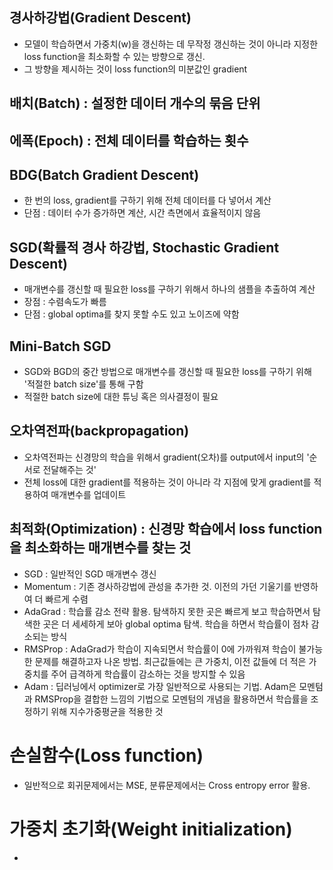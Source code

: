 ## 경사하강법(Gradient Descent)
- 모델이 학습하면서 가중치(w)을 갱신하는 데 무작정 갱신하는 것이 아니라 지정한 loss function을 최소화할 수 있는 방향으로 갱신.
- 그 방향을 제시하는 것이 loss function의 미분값인 gradient

## 배치(Batch) : 설정한 데이터 개수의 묶음 단위

## 에폭(Epoch) : 전체 데이터를 학습하는 횟수

## BDG(Batch Gradient Descent)
 - 한 번의 loss, gradient를 구하기 위해 전체 데이터를 다 넣어서 계산
 - 단점 : 데이터 수가 증가하면 계산, 시간 측면에서 효율적이지 않음

## SGD(확률적 경사 하강법, Stochastic Gradient Descent)
 - 매개변수를 갱신할 때 필요한 loss를 구하기 위해서 하나의 샘플을 추출하여 계산
 - 장점 : 수렴속도가 빠름
 - 단점 : global optima를 찾지 못할 수도 있고 노이즈에 약함

## Mini-Batch SGD
 - SGD와 BGD의 중간 방법으로 매개변수를 갱신할 때 필요한 loss를 구하기 위해 '적절한 batch size'를 통해 구함
 - 적절한 batch size에 대한 튜닝 혹은 의사결정이 필요

## 오차역전파(backpropagation)
 - 오차역전파는 신경망의 학습을 위해서 gradient(오차)를 output에서 input의 '순서로 전달해주는 것'
 - 전체 loss에 대한 gradient를 적용하는 것이 아니라 각 지점에 맞게 gradient를 적용하여 매개변수를 업데이트

## 최적화(Optimization) : 신경망 학습에서 loss function을 최소화하는 매개변수를 찾는 것
 - SGD : 일반적인 SGD 매개변수 갱신
 - Momentum : 기존 경사하강법에 관성을 추가한 것. 이전의 가던 기울기를 반영하여 더 빠르게 수렴
 - AdaGrad : 학습률 감소 전략 활용. 탐색하지 못한 곳은 빠르게 보고 학습하면서 탐색한 곳은 더 세세하게 보아 global optima 탐색. 학습을 하면서 학습률이 점차 감소되는 방식
 - RMSProp : AdaGrad가 학습이 지속되면서 학습률이 0에 가까워져 학습이 불가능한 문제를 해결하고자 나온 방법. 최근값들에는 큰 가중치, 이전 값들에 더 적은 가중치를 주어 급격하게 학습률이 감소하는 것을 방지할 수 있음
 - Adam : 딥러닝에서 optimizer로 가장 일반적으로 사용되는 기법. Adam은 모멘텀과 RMSProp을 결합한 느낌의 기법으로 모멘텀의 개념을 활용하면서 학습률을 조정하기 위해 지수가중평균을 적용한 것
 
# 손실함수(Loss function)
 - 일반적으로 회귀문제에서는 MSE, 분류문제에서는 Cross entropy error 활용.

# 가중치 초기화(Weight initialization)
 - 

